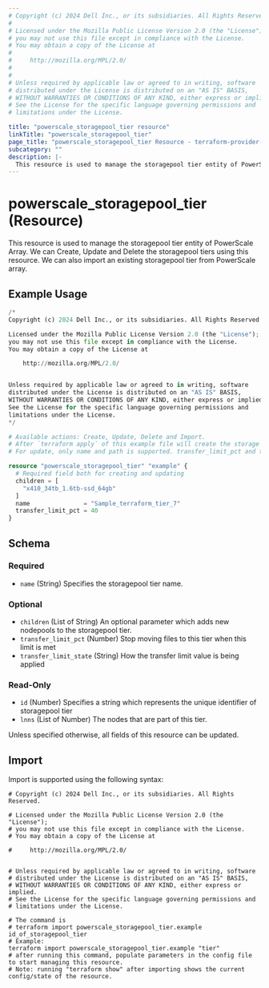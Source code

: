 ```yaml
---
# Copyright (c) 2024 Dell Inc., or its subsidiaries. All Rights Reserved.
#
# Licensed under the Mozilla Public License Version 2.0 (the "License");
# you may not use this file except in compliance with the License.
# You may obtain a copy of the License at
#
#     http://mozilla.org/MPL/2.0/
#
#
# Unless required by applicable law or agreed to in writing, software
# distributed under the License is distributed on an "AS IS" BASIS,
# WITHOUT WARRANTIES OR CONDITIONS OF ANY KIND, either express or implied.
# See the License for the specific language governing permissions and
# limitations under the License.

title: "powerscale_storagepool_tier resource"
linkTitle: "powerscale_storagepool_tier"
page_title: "powerscale_storagepool_tier Resource - terraform-provider-powerscale"
subcategory: ""
description: |-
  This resource is used to manage the storagepool tier entity of PowerScale Array. We can Create, Update and Delete the storagepool tiers using this resource. We can also import an existing storagepool tier from PowerScale array.
---
```


# powerscale_storagepool_tier (Resource)

This resource is used to manage the storagepool tier entity of PowerScale Array. We can Create, Update and Delete the storagepool tiers using this resource. We can also import an existing storagepool tier from PowerScale array.


## Example Usage

```terraform
/*
Copyright (c) 2024 Dell Inc., or its subsidiaries. All Rights Reserved.

Licensed under the Mozilla Public License Version 2.0 (the "License");
you may not use this file except in compliance with the License.
You may obtain a copy of the License at

    http://mozilla.org/MPL/2.0/


Unless required by applicable law or agreed to in writing, software
distributed under the License is distributed on an "AS IS" BASIS,
WITHOUT WARRANTIES OR CONDITIONS OF ANY KIND, either express or implied.
See the License for the specific language governing permissions and
limitations under the License.
*/

# Available actions: Create, Update, Delete and Import.
# After `terraform apply` of this example file will create the storage pool tier on the PowerScale array with the attributes set in the config.
# For update, only name and path is supported. transfer_limit_pct and transfer_limit_state are mutually exclusive

resource "powerscale_storagepool_tier" "example" {
  # Required field both for creating and updating
  children = [
    "x410_34tb_1.6tb-ssd_64gb"
  ]
  name               = "Sample_terraform_tier_7"
  transfer_limit_pct = 40
}
```

<!-- schema generated by tfplugindocs -->
## Schema

### Required

- `name` (String) Specifies the storagepool tier name.

### Optional

- `children` (List of String) An optional parameter which adds new nodepools to the storagepool tier.
- `transfer_limit_pct` (Number) Stop moving files to this tier when this limit is met
- `transfer_limit_state` (String) How the transfer limit value is being applied

### Read-Only

- `id` (Number) Specifies a string which represents the unique identifier of storagepool tier
- `lnns` (List of Number) The nodes that are part of this tier.

Unless specified otherwise, all fields of this resource can be updated.

## Import

Import is supported using the following syntax:

```shell
# Copyright (c) 2024 Dell Inc., or its subsidiaries. All Rights Reserved.

# Licensed under the Mozilla Public License Version 2.0 (the "License");
# you may not use this file except in compliance with the License.
# You may obtain a copy of the License at

#     http://mozilla.org/MPL/2.0/


# Unless required by applicable law or agreed to in writing, software
# distributed under the License is distributed on an "AS IS" BASIS,
# WITHOUT WARRANTIES OR CONDITIONS OF ANY KIND, either express or implied.
# See the License for the specific language governing permissions and
# limitations under the License.

# The command is
# terraform import powerscale_storagepool_tier.example id_of_storagepool_tier
# Example:
terraform import powerscale_storagepool_tier.example "tier"
# after running this command, populate parameters in the config file to start managing this resource.
# Note: running "terraform show" after importing shows the current config/state of the resource.
```